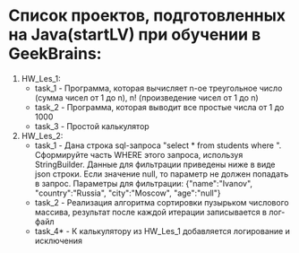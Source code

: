# Список проектов, подготовленных на Java(startLV) при обучении в GeekBrains:
1. HW_Les_1:
   - task_1 - Программа, которая вычисляет n-ое треугольное число (сумма чисел от 1 до n), n! (произведение чисел от 1 до n)
   - task_2 - Программа, которая выводит все простые числа от 1 до 1000
   - task_3 - Простой калькулятор
2. HW_Les_2:
   - task_1 - Дана строка sql-запроса "select * from students where ". Сформируйте часть WHERE этого запроса, используя StringBuilder. Данные для фильтрации приведены ниже в виде json строки. Если значение null, то параметр не должен попадать в запрос. Параметры для фильтрации: {"name":"Ivanov", "country":"Russia", "city":"Moscow", "age":"null"}
   - task_2 - Реализация алгоритма сортировки пузырьком числового массива, результат после каждой итерации записывается в лог-файл
   - task_4* - К калькулятору из HW_Les_1 добавляется логирование и исключения